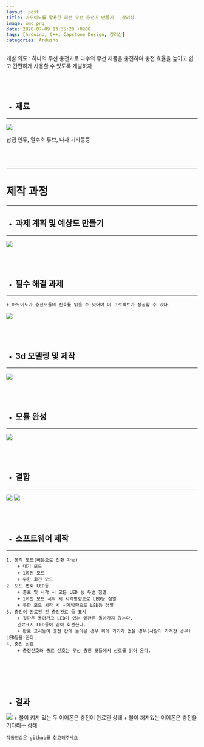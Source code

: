 ```yaml
---
layout: post
title: 아두이노를 활용한 회전 무선 충전기 만들기 - 장려상
image: wmc.png
date: 2020-07-09 13:35:20 +0200
tags: [Arduino, C++, Capstone Design, 장려상]
categories: Arduino
---
```


개발 의도 : 하나의 무선 충전기로 다수의 무선 제품을 충전하여 충전 효율을 높이고 쉽고 간편하게 사용할 수 있도록 개발하자
<br><br><br><br>

+ ## 재료
___
![]({{site.baseurl}}/images/Charger/Material.png)

납땝 인두, 열수축 튜브, 나사 기타등등
<br><br><br><br>

___
# 제작 과정
___


+ ## 과제 계획 및 예상도 만들기
___

![]({{site.baseurl}}/images/Charger/plan.png)
<br><br><br><br>

+ ## 필수 해결 과제
___
    + 아두이노가 충전모듈의 신호를 읽을 수 있어야 이 프로젝트가 성공할 수 있다.

![]({{site.baseurl}}/images/Charger/wmc_c.png)
<br><br><br><br>

+ ## 3d 모델링 및 제작
___

![]({{site.baseurl}}/images/Charger/3d.png)
<br><br><br><br>

+ ## 모듈 완성
___

![]({{site.baseurl}}/images/Charger/Module.png)
<br><br><br><br>

+ ## 결합
___

![]({{site.baseurl}}/images/Charger/Support.png)
![]({{site.baseurl}}/images/Charger/combine.png)
<br><br><br><br>

+ ## 소프트웨어 제작
___
    1. 동작 모드(버튼으로 전환 가능) 
        + 대기 모드
        + 1회전 모드
        + 무한 회전 모드
    2. 모드 변화 LED등
        + 종료 및 시작 시 모든 LED 등 두번 점멸 
        + 1회전 모드 시작 시 시계방향으로 LED등 점멸
        + 무한 모드 시작 시 시계방향으로 LED등 점멸
    3. 충전이 완료된 칸 충전완료 등 표시
        + 윗판은 돌아가고 LED가 있는 밑판은 돌아가지 않는다.
        완료표시 LED등이 같이 회전한다.
        + 완료 표시등이 충전 칸에 돌아온 경우 위에 기기가 없을 경우(사람이 가져간 경우) LED등을 끈다.
    4. 충전 신호
        + 충전신호와 종료 신호는 무선 충전 모듈에서 신호를 읽어 온다. 
<br><br><br><br>


+ ## 결과
![]({{site.baseurl}}/images/Charger/ing.png)
    + 불이 켜져 있는 두 이어폰은 충전이 완료된 상태
    + 불이 꺼져있는 이어폰은 충전을 기다리는 상태
    
    작동영상은 github를 참고해주세요


    
    




